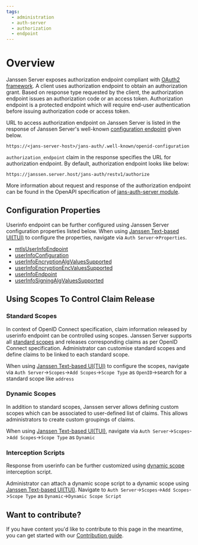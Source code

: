 ```yaml
---
tags:
  - administration
  - auth-server
  - authorization
  - endpoint
---
```


# Overview

Janssen Server exposes authorization endpoint compliant with [OAuth2 framework](https://www.rfc-editor.org/rfc/rfc6749#section-3.1).
A client uses authorization endpoint to obtain an authorization grant. Based on response type requested by the client, 
the authorization endpoint issues an authorization code or an access token. Authorization endpoint is a protected endpoint
which will require end-user authentication before issuing authorization code or access token.

URL to access authorization endpoint on Janssen Server is listed in the response of Janssen Server's well-known
[configuration endpoint](./configuration.md) given below.

```text
https://<jans-server-host>/jans-auth/.well-known/openid-configuration
```

`authorization_endpoint` claim in the response specifies the URL for authorization endpoint. By default, authorization 
endpoint looks like below:

```
https://janssen.server.host/jans-auth/restv1/authorize
```

More information about request and response of the authorization endpoint can be found in the OpenAPI specification 
of [jans-auth-server module](https://gluu.org/swagger-ui/?url=https://raw.githubusercontent.com/JanssenProject/jans/replace-janssen-version/jans-auth-server/docs/swagger.yaml#/Authorization).

## Configuration Properties

Userinfo endpoint can be further configured using Janssen Server configuration properties listed below. When using
[Janssen Text-based UI(TUI)](../../config-guide/tui.md) to configure the properties,
navigate via `Auth Server`->`Properties`.

- [mtlsUserInfoEndpoint](../../reference/json/properties/janssenauthserver-properties.md#mtlsuserinfoendpoint)
- [userInfoConfiguration](../../reference/json/properties/janssenauthserver-properties.md#userinfoconfiguration)
- [userInfoEncryptionAlgValuesSupported](../../reference/json/properties/janssenauthserver-properties.md#userinfoencryptionalgvaluessupported)
- [userInfoEncryptionEncValuesSupported](../../reference/json/properties/janssenauthserver-properties.md#userinfoencryptionencvaluessupported)
- [userInfoEndpoint](../../reference/json/properties/janssenauthserver-properties.md#userinfoendpoint)
- [userInfoSigningAlgValuesSupported](../../reference/json/properties/janssenauthserver-properties.md#userinfosigningalgvaluessupported)

## Using Scopes To Control Claim Release

### Standard Scopes

In context of OpenID Connect specification, claim information released by userinfo endpoint can be controlled using
scopes. Janssen Server supports all [standard scopes](https://openid.net/specs/openid-connect-core-1_0.html#ScopeClaims)
and releases corresponding claims as per OpenID Connect specification. Administrator can customise standard scopes and
define claims to be linked to each standard scope.

When using [Janssen Text-based UI(TUI)](../../config-guide/tui.md) to configure the scopes, navigate via
`Auth Server`->`Scopes`->`Add Scopes`->`Scope Type` as `OpenID`->search for a standard scope like `address`

### Dynamic Scopes

In addition to standard scopes, Janssen server allows defining custom scopes which can be associated to user-defined
list of claims. This allows administrators to create custom groupings of claims.

When using [Janssen Text-based UI(TUI)](../../config-guide/tui.md), navigate via
`Auth Server`->`Scopes`->`Add Scopes`->`Scope Type` as `Dynamic`

### Interception Scripts

Response from userinfo can be further customized using [dynamic scope](../../developer/scripts/dynamic-scope.md) interception script.

Administrator can attach a dynamic scope script to a dynamic scope using [Janssen Text-based UI(TUI)](../../config-guide/tui.md).
Navigate to `Auth Server`->`Scopes`->`Add Scopes`->`Scope Type` as `Dynamic`->`Dynamic Scope Script`

## Want to contribute?

If you have content you'd like to contribute to this page in the meantime, you can get started with our [Contribution guide](https://docs.jans.io/head/CONTRIBUTING/).